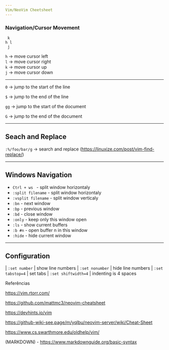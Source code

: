 ```yaml
---
Vim/NeoVim Cheetsheet
---
```


### Navigation/Cursor Movement


```
 k
h l
 j
```

`h` -> move cursor left  
`l` -> move cursor right  
`k` -> move cursor up  
`j` -> move cursor down  
***
`0` -> jump to the start of the line

`$` -> jump to the end of the line

`gg` -> jump to the start of the document

`G` -> jump to the end of the document

---
Seach and Replace
---
`:%/foo/bar/g` -> search and replace (https://linuxize.com/post/vim-find-replace/)

---
Windows Navigation
---
* `Ctrl + ws ` - split window horizontaly
* `:split filename` - split window horizontaly
* `:vsplit filename` - split window verticaly
* `:bn` - next window
* `:bp` - previous window
* `:bd` - close window
* `:only` - keep only this window open
* `:ls` - show current buffers
* `:b #n` - open buffer n in this window
* `:hide` - hide current window

---
Configuration
---
| `:set number` | show line numbers
| `:set nonumber` | hide line numbers
| `:set tabstop=4` | set tabs
| `:set shiftwidth=4` | indenting is 4 spaces

Referências

https://vim.rtorr.com/

https://github.com/mattmc3/neovim-cheatsheet

https://devhints.io/vim

https://github-wiki-see.page/m/yqlbu/neovim-server/wiki/Cheat-Sheet

https://www.cs.swarthmore.edu/oldhelp/vim/

(MARKDOWN) - https://www.markdownguide.org/basic-syntax

